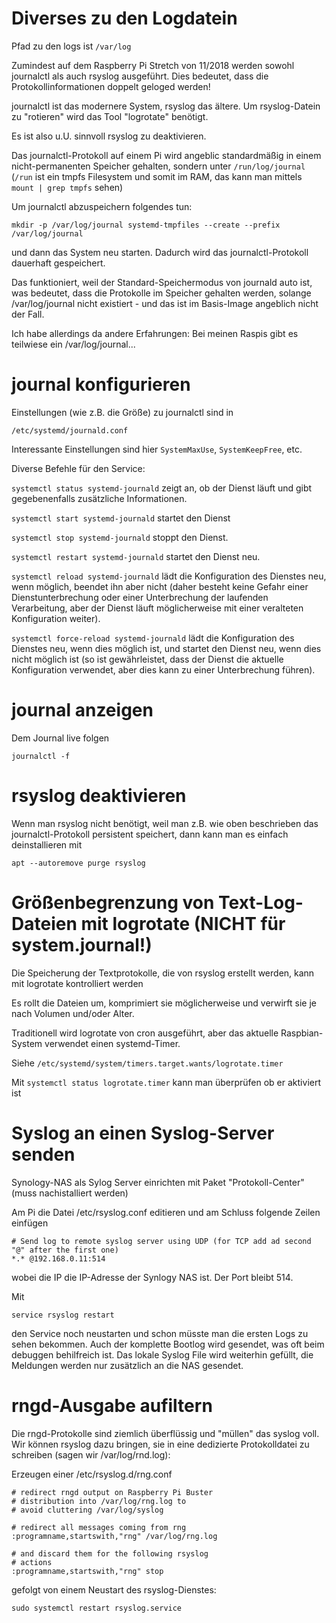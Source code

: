 # Diverses zu den Logdatein

Pfad zu den logs ist `/var/log`

Zumindest auf dem Raspberry Pi Stretch von 11/2018 werden sowohl journalctl als auch rsyslog ausgeführt.
Dies bedeutet, dass die Protokollinformationen doppelt geloged werden!

journalctl ist das modernere System, rsyslog das ältere.
Um rsyslog-Datein zu "rotieren" wird das Tool "logrotate" benötigt.

Es ist also u.U. sinnvoll rsyslog zu deaktivieren.

Das journalctl-Protokoll auf einem Pi wird angeblic standardmäßig in einem nicht-permanenten Speicher gehalten, sondern unter `/run/log/journal` (`/run` ist ein tmpfs Filesystem und somit im RAM, das kann man mittels `mount | grep tmpfs` sehen)

Um journalctl abzuspeichern folgendes tun:

    mkdir -p /var/log/journal systemd-tmpfiles --create --prefix /var/log/journal
 
und dann das System neu starten. Dadurch wird das journalctl-Protokoll dauerhaft gespeichert.

Das funktioniert, weil der Standard-Speichermodus von journald auto ist, was bedeutet, dass die Protokolle im Speicher gehalten werden, solange /var/log/journal nicht existiert - und das ist im Basis-Image angeblich nicht der Fall.

Ich habe allerdings da andere Erfahrungen: Bei meinen Raspis gibt es teilwiese ein /var/log/journal...


# journal konfigurieren

Einstellungen (wie z.B. die Größe) zu journalctl sind in

    /etc/systemd/journald.conf

Interessante Einstellungen sind hier `SystemMaxUse`, `SystemKeepFree`, etc.

Diverse Befehle für den Service:

`systemctl status systemd-journald` zeigt an, ob der Dienst läuft und gibt gegebenenfalls zusätzliche Informationen.

`systemctl start systemd-journald` startet den Dienst

`systemctl stop systemd-journald` stoppt den Dienst.

`systemctl restart systemd-journald` startet den Dienst neu.

`systemctl reload systemd-journald` lädt die Konfiguration des Dienstes neu, wenn möglich, beendet ihn aber nicht (daher besteht keine Gefahr einer Dienstunterbrechung oder einer Unterbrechung der laufenden Verarbeitung, aber der Dienst läuft möglicherweise mit einer veralteten Konfiguration weiter).

`systemctl force-reload systemd-journald` lädt die Konfiguration des Dienstes neu, wenn dies möglich ist, und startet den Dienst neu, wenn dies nicht möglich ist (so ist gewährleistet, dass der Dienst die aktuelle Konfiguration verwendet, aber dies kann zu einer Unterbrechung führen).

# journal anzeigen

Dem Journal live folgen

    journalctl -f



# rsyslog deaktivieren

Wenn man rsyslog nicht benötigt, weil man z.B. wie oben beschrieben das journalctl-Protokoll persistent speichert, dann kann man es einfach deinstallieren mit

    apt --autoremove purge rsyslog

    
# Größenbegrenzung von Text-Log-Dateien mit logrotate (NICHT für system.journal!)

Die Speicherung der Textprotokolle, die von rsyslog erstellt werden, kann mit logrotate kontrolliert werden

Es rollt die Dateien um, komprimiert sie möglicherweise und verwirft sie je nach Volumen und/oder Alter.

Traditionell wird logrotate von cron ausgeführt, aber das aktuelle Raspbian-System verwendet einen systemd-Timer.

Siehe `/etc/systemd/system/timers.target.wants/logrotate.timer`

Mit `systemctl status logrotate.timer` kann man überprüfen ob er aktiviert ist


# Syslog an einen Syslog-Server senden

Synology-NAS als Sylog Server einrichten mit Paket "Protokoll-Center" (muss nachistalliert werden)

Am Pi die Datei /etc/rsyslog.conf editieren und am Schluss folgende Zeilen einfügen

    # Send log to remote syslog server using UDP (for TCP add ad second "@" after the first one)
    *.* @192.168.0.11:514
    
wobei die IP die IP-Adresse der Synlogy NAS ist. Der Port bleibt 514.

Mit

    service rsyslog restart

den Service noch neustarten und schon müsste man die ersten Logs zu sehen bekommen.
Auch der komplette Bootlog wird gesendet, was oft beim debuggen behilfreich ist.
Das lokale Syslog File wird weiterhin gefüllt, die Meldungen werden nur zusätzlich an die NAS gesendet.

# rngd-Ausgabe aufiltern

Die rngd-Protokolle sind ziemlich überflüssig und "müllen" das syslog voll.
Wir können rsyslog dazu bringen, sie in eine dedizierte Protokolldatei zu schreiben (sagen wir /var/log/rnd.log):

Erzeugen einer /etc/rsyslog.d/rng.conf


    # redirect rngd output on Raspberry Pi Buster
    # distribution into /var/log/rng.log to
    # avoid cluttering /var/log/syslog

    # redirect all messages coming from rng
    :programname,startswith,"rng" /var/log/rng.log

    # and discard them for the following rsyslog
    # actions
    :programname,startswith,"rng" stop

gefolgt von einem Neustart des rsyslog-Dienstes:

    sudo systemctl restart rsyslog.service
